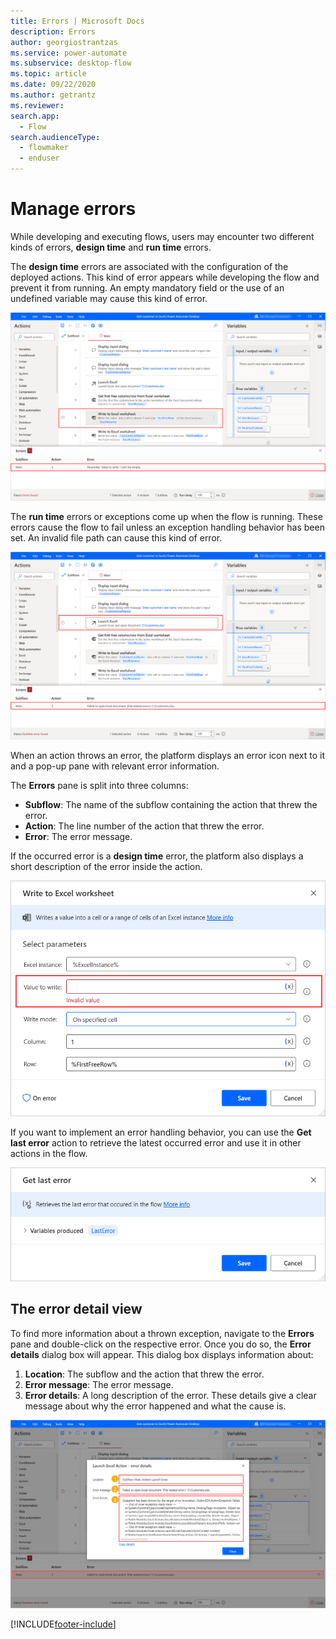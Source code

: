 ```yaml
---
title: Errors | Microsoft Docs
description: Errors
author: georgiostrantzas
ms.service: power-automate
ms.subservice: desktop-flow
ms.topic: article
ms.date: 09/22/2020
ms.author: getrantz
ms.reviewer:
search.app: 
  - Flow
search.audienceType: 
  - flowmaker
  - enduser
---
```


# Manage errors



While developing and executing flows, users may encounter two different kinds of errors, **design time** and **run time** errors.

The **design time** errors are associated with the configuration of the deployed actions. This kind of error appears while developing the flow and prevent it from running. An empty mandatory field or the use of an undefined variable may cause this kind of error.

![A design time error.](media\errors\design-time-error.png)

The **run time** errors or exceptions come up when the flow is running. These errors cause the flow to fail unless an exception handling behavior has been set. An invalid file path can cause this kind of error. 

![A run time error.](media\errors\run-time-error.png)

When an action throws an error, the platform displays an error icon next to it and a pop-up pane with relevant error information. 

The **Errors** pane is split into three columns:

- **Subflow**: The name of the subflow containing the action that threw the error.
- **Action**: The line number of the action that threw the error.
- **Error**: The error message.

If the occurred error is a **design time** error, the platform also displays a short description of the error inside the action. 

![An error description inside an action.](media\errors\error-action.png)

If you want to implement an error handling behavior, you can use the **Get last error** action to retrieve the latest occurred error and use it in other actions in the flow. 

![The Get last error action.](media\errors\get-last-error-action.png)

## The error detail view

To find more information about a thrown exception, navigate to the **Errors** pane and double-click on the respective error. Once you do so, the **Error details** dialog box will appear. This dialog box displays information about:

1. **Location**: The subflow and the action that threw the error.
2. **Error message**: The error message.
3. **Error details**: A long description of the error. These details give a clear message about why the error happened and what the cause is.

![The Error details dialog box](media\error-detail-view\error-details.png)

[!INCLUDE[footer-include](../includes/footer-banner.md)]